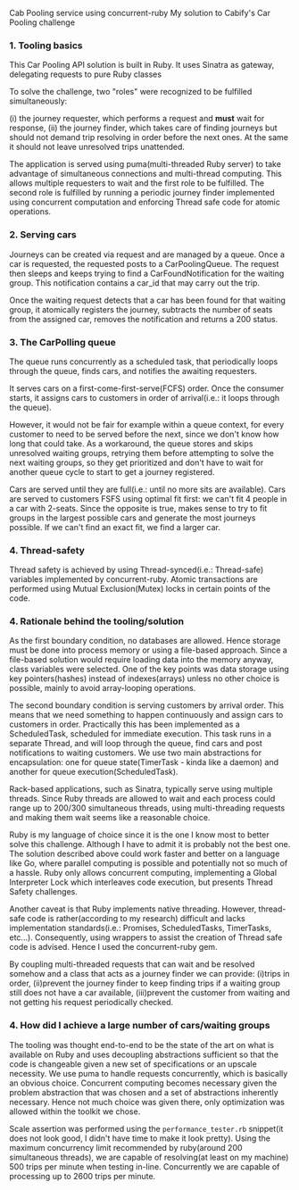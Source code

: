 Cab Pooling service using concurrent-ruby
My solution to Cabify's Car Pooling challenge

### 1. Tooling basics
This Car Pooling API solution is built in Ruby. It uses Sinatra as gateway,
delegating requests to pure Ruby classes

To solve the challenge, two "roles" were recognized to be fulfilled
simultaneously:

(i) the journey requester, which performs a request and **must** wait 
for response, (ii) the journey finder, which takes care of finding journeys 
but should not demand trip resolving in order before the next ones. 
At the same it should not leave unresolved trips unattended.

The application is served using puma(multi-threaded Ruby server) to 
take advantage of simultaneous connections and multi-thread computing. This 
allows multiple requesters to wait and the first role to be fulfilled. 
The second role is fulfilled by running a periodic journey finder implemented 
using concurrent computation and enforcing Thread safe code for atomic 
operations.

### 2. Serving cars
Journeys can be created via request and are managed by a queue. Once
a car is requested, the requested posts to a CarPoolingQueue. The request 
then sleeps and keeps trying to find a CarFoundNotification 
for the waiting group. This notification contains a car_id that may carry out 
the trip.

Once the waiting request detects that a car has been found for 
that waiting group, it atomically registers the journey, subtracts the number
of seats from the assigned car, removes the notification and 
returns a 200 status.

### 3. The CarPolling queue
The queue runs concurrently as a scheduled task, that periodically loops
through the queue, finds cars, and notifies the awaiting requesters.

It serves cars on a first-come-first-serve(FCFS) order. Once the 
consumer starts, it assigns cars to customers in order of 
arrival(i.e.: it loops through the queue). 

However, it would not be fair for example within a queue context, 
for every customer to need to be served before the next, since we don't
know how long that could take. As a workaround, the queue stores and skips 
unresolved waiting groups, retrying them before attempting to solve the 
next waiting groups, so they get prioritized and don't have to wait for 
another queue cycle to start to get a journey registered.

Cars are served until they are full(i.e.: until no more sits are available). 
Cars are served to customers FSFS using optimal fit first: we can't fit 4 
people in a car with 2-seats. Since the opposite is true, makes sense to try
to fit groups in the largest possible cars and generate the most journeys 
possible. If we can't find an exact fit, we find a larger car.

### 4. Thread-safety
Thread safety is achieved by using Thread-synced(i.e.: Thread-safe) variables 
implemented by concurrent-ruby. Atomic transactions are performed using Mutual
Exclusion(Mutex) locks in certain points of the code.

### 4. Rationale behind the tooling/solution
As the first boundary condition, no databases are allowed. Hence
storage must be done into process memory or using a file-based
approach. Since a file-based solution would require loading data
into the memory anyway, class variables were selected.
One of the key points was data storage using key pointers(hashes) 
instead of indexes(arrays) unless no other choice is possible, 
mainly to avoid array-looping operations.

The second boundary condition is serving customers by arrival order.
This means that we need something to happen continuously and assign
cars to customers in order. Practically this has been implemented as a 
ScheduledTask, scheduled for immediate execution. This task runs 
in a separate Thread, and will loop through the queue, find cars and 
post notifications to waiting customers. We use two main abstractions for 
encapsulation: one for queue state(TimerTask - kinda like a daemon) 
and another for queue execution(ScheduledTask).

Rack-based applications, such as Sinatra, typically serve using
multiple threads. Since Ruby threads are allowed to wait and each process
could range up to 200/300 simultaneous threads, using multi-threading
requests and making them wait seems like a reasonable choice.

Ruby is my language of choice since it is the one I know most 
to better solve this challenge. Although I have to admit it is probably not the
best one. The solution described above could work faster and better on 
a language like Go, where parallel computing is possible and potentially not
so much of a hassle. Ruby only allows concurrent computing, implementing a 
Global Interpreter Lock which interleaves code execution, but presents 
Thread Safety challenges.

Another caveat is that Ruby implements native threading. However, thread-safe 
code is rather(according to my research) difficult and lacks implementation 
standards(i.e.: Promises, ScheduledTasks, TimerTasks, etc...). Consequently,
using wrappers to assist the creation of Thread safe code is advised.
Hence I used the concurrent-ruby gem.

By coupling multi-threaded requests that can wait and be resolved
somehow and a class that acts as a journey finder we can provide:
(i)trips in order, (ii)prevent the journey finder to keep finding 
trips if a waiting group still does not have a car available,
(iii)prevent the customer from waiting and not getting his
request periodically checked.

### 4. How did I achieve a large number of cars/waiting groups

The tooling was thought end-to-end to be the state of the art on what
is available on Ruby and uses decoupling abstractions sufficient so that the
code is changeable given a new set of specifications or an upscale necessity. 
We use puma to handle requests concurrently, which is basically an obvious 
choice. Concurrent computing becomes necessary given the problem abstraction 
that was chosen and a set of abstractions inherently necessary. Hence not much
choice was given there, only optimization was allowed within the toolkit we
chose.

Scale assertion was performed using the `performance_tester.rb` snippet(it does
not look good, I didn't have time to make it look pretty). Using the maximum 
concurrency limit recommended by ruby(around 200 simultaneous threads), 
we are capable of resolving(at least on my machine) 500 trips per minute when
testing in-line. Concurrently we are capable of processing up to 2600 trips
per minute.